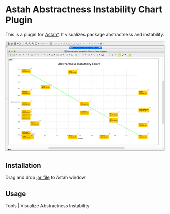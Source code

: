 # Astah Abstractness Instability Chart Plugin

This is a plugin for [Astah*]. It visualizes package abstractness and instability.

[Astah*]: http://astah.net/

![](./demo.png)

## Installation

Drag and drop [jar file](https://github.com/suin/astah-abstractness-instability-chart-plugin/releases) to Astah window.

## Usage

Tools | Visualize Abstractness Instability
